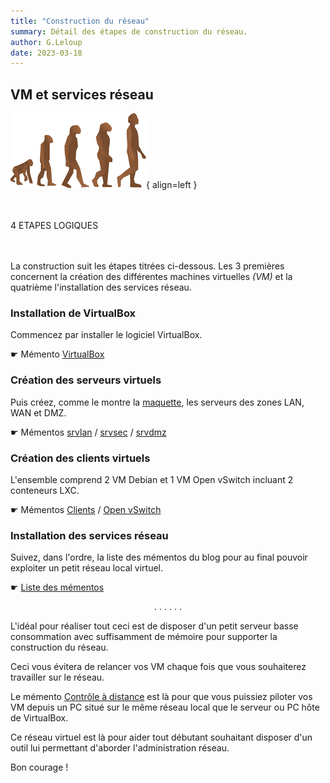 ```yaml
---
title: "Construction du réseau"
summary: Détail des étapes de construction du réseau.
author: G.Leloup
date: 2023-03-18
---
```


## VM et services réseau

![Image - Evolution de l'homme](blog/images/2023/03/evolution.png){ align=left }

&nbsp;  
&nbsp;  
4 ETAPES LOGIQUES  
&nbsp;  
&nbsp;

La construction suit les étapes titrées ci-dessous. Les 3 premières concernent la création des différentes machines virtuelles _(VM)_ et la quatrième l'installation des services réseau.

### Installation de VirtualBox

Commencez par installer le logiciel VirtualBox.

&#9755; Mémento [VirtualBox](blog/posts/virtualbox-installation.md)

### Création des serveurs virtuels

Puis créez, comme le montre la [maquette](blog/images/2018/05/maquette-base-ipfire.png), les serveurs des zones LAN, WAN et DMZ.

&#9755; Mémentos [srvlan](blog/posts/serveur-debian12-srvlan-creation.md) / [srvsec](blog/posts/serveur-ipfire-srvsec-creation.md) / [srvdmz](blog/posts/serveur-debian12-srvdmz-creation.md)

### Création des clients virtuels

L'ensemble comprend 2 VM Debian et 1 VM Open vSwitch incluant 2 conteneurs LXC.

&#9755; Mémentos [Clients](blog/posts/clients-debian12-vm1-vm2-creation.md) / [Open vSwitch](blog/posts/openvswitch-debian12-ovs-creation.md/)

### Installation des services réseau

Suivez, dans l'ordre, la liste des mémentos du blog pour au final pouvoir exploiter un petit réseau local virtuel.

&#9755; [Liste des mémentos](page-liste-des-mementos.md)

<center> . . . . . . </center>

L'idéal pour réaliser tout ceci est de disposer d'un petit serveur basse consommation avec suffisamment de mémoire pour supporter la construction du réseau.

Ceci vous évitera de relancer vos VM chaque fois que vous souhaiterez travailler sur le réseau.

Le mémento [Contrôle à distance](blog/posts/controle-distant-debian12.md) est là pour que vous puissiez piloter vos VM depuis un PC situé sur le même réseau local que le serveur ou PC hôte de VirtualBox.

Ce réseau virtuel est là pour aider tout débutant souhaitant disposer d'un outil lui permettant d'aborder l'administration réseau.

Bon courage !
